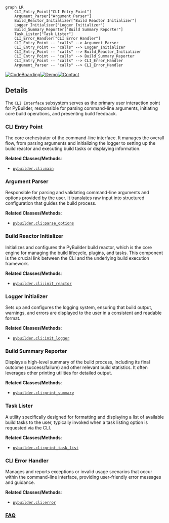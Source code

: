 ```mermaid
graph LR
    CLI_Entry_Point["CLI Entry Point"]
    Argument_Parser["Argument Parser"]
    Build_Reactor_Initializer["Build Reactor Initializer"]
    Logger_Initializer["Logger Initializer"]
    Build_Summary_Reporter["Build Summary Reporter"]
    Task_Lister["Task Lister"]
    CLI_Error_Handler["CLI Error Handler"]
    CLI_Entry_Point -- "calls" --> Argument_Parser
    CLI_Entry_Point -- "calls" --> Logger_Initializer
    CLI_Entry_Point -- "calls" --> Build_Reactor_Initializer
    CLI_Entry_Point -- "calls" --> Build_Summary_Reporter
    CLI_Entry_Point -- "calls" --> CLI_Error_Handler
    Argument_Parser -- "calls" --> CLI_Error_Handler
```

[![CodeBoarding](https://img.shields.io/badge/Generated%20by-CodeBoarding-9cf?style=flat-square)](https://github.com/CodeBoarding/GeneratedOnBoardings)[![Demo](https://img.shields.io/badge/Try%20our-Demo-blue?style=flat-square)](https://www.codeboarding.org/demo)[![Contact](https://img.shields.io/badge/Contact%20us%20-%20contact@codeboarding.org-lightgrey?style=flat-square)](mailto:contact@codeboarding.org)

## Details

The `CLI Interface` subsystem serves as the primary user interaction point for PyBuilder, responsible for parsing command-line arguments, initiating core build operations, and presenting build feedback.

### CLI Entry Point
The core orchestrator of the command-line interface. It manages the overall flow, from parsing arguments and initializing the logger to setting up the build reactor and executing build tasks or displaying information.


**Related Classes/Methods**:

- <a href="https://github.com/pybuilder/pybuilder/blob/master/src/main/python/pybuilder/cli.py" target="_blank" rel="noopener noreferrer">`pybuilder.cli:main`</a>


### Argument Parser
Responsible for parsing and validating command-line arguments and options provided by the user. It translates raw input into structured configuration that guides the build process.


**Related Classes/Methods**:

- <a href="https://github.com/pybuilder/pybuilder/blob/master/src/main/python/pybuilder/cli.py" target="_blank" rel="noopener noreferrer">`pybuilder.cli:parse_options`</a>


### Build Reactor Initializer
Initializes and configures the PyBuilder build reactor, which is the core engine for managing the build lifecycle, plugins, and tasks. This component is the crucial link between the CLI and the underlying build execution framework.


**Related Classes/Methods**:

- <a href="https://github.com/pybuilder/pybuilder/blob/master/src/main/python/pybuilder/cli.py" target="_blank" rel="noopener noreferrer">`pybuilder.cli:init_reactor`</a>


### Logger Initializer
Sets up and configures the logging system, ensuring that build output, warnings, and errors are displayed to the user in a consistent and readable format.


**Related Classes/Methods**:

- <a href="https://github.com/pybuilder/pybuilder/blob/master/src/main/python/pybuilder/cli.py" target="_blank" rel="noopener noreferrer">`pybuilder.cli:init_logger`</a>


### Build Summary Reporter
Displays a high-level summary of the build process, including its final outcome (success/failure) and other relevant build statistics. It often leverages other printing utilities for detailed output.


**Related Classes/Methods**:

- <a href="https://github.com/pybuilder/pybuilder/blob/master/src/main/python/pybuilder/cli.py" target="_blank" rel="noopener noreferrer">`pybuilder.cli:print_summary`</a>


### Task Lister
A utility specifically designed for formatting and displaying a list of available build tasks to the user, typically invoked when a task listing option is requested via the CLI.


**Related Classes/Methods**:

- <a href="https://github.com/pybuilder/pybuilder/blob/master/src/main/python/pybuilder/cli.py" target="_blank" rel="noopener noreferrer">`pybuilder.cli:print_task_list`</a>


### CLI Error Handler
Manages and reports exceptions or invalid usage scenarios that occur within the command-line interface, providing user-friendly error messages and guidance.


**Related Classes/Methods**:

- <a href="https://github.com/pybuilder/pybuilder/blob/master/src/main/python/pybuilder/cli.py" target="_blank" rel="noopener noreferrer">`pybuilder.cli:error`</a>




### [FAQ](https://github.com/CodeBoarding/GeneratedOnBoardings/tree/main?tab=readme-ov-file#faq)